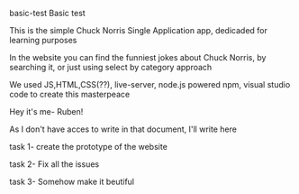 basic-test
Basic test

This is the simple Chuck Norris Single Application app, dedicaded for learning purposes

In the website you can find the funniest jokes about Chuck Norris, by searching it, or just using select by category approach

We used JS,HTML,CSS(??), live-server, node.js powered npm, visual studio code to create this masterpeace

Hey it's me- Ruben!

As I don't have acces to write in that document, I'll write here

task 1- create the prototype of the website

task 2- Fix all the issues

task 3- Somehow make it beutiful